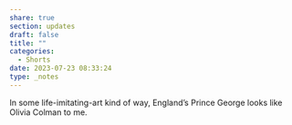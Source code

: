 ```yaml
---
share: true
section: updates
draft: false
title: ""
categories:
  - Shorts
date: 2023-07-23 08:33:24
type: _notes
---
```


In some life-imitating-art kind of way, England’s Prince George looks like Olivia Colman to me.
